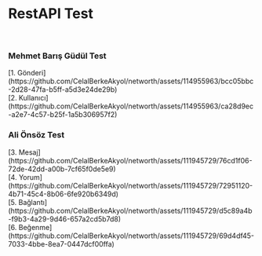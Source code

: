 <h1>RestAPI Test</h1>
<br>
<h3>Mehmet Barış Güdül Test</h3>
[1. Gönderi](https://github.com/CelalBerkeAkyol/networth/assets/114955963/bcc05bbc-2d28-47fa-b5ff-a5d3e24de29b)
<br>
[2. Kullanıcı](https://github.com/CelalBerkeAkyol/networth/assets/114955963/ca28d9ec-a2e7-4c57-b25f-1a5b306957f2)
<br>
<h3>Ali Önsöz Test</h3>
[3. Mesaj](https://github.com/CelalBerkeAkyol/networth/assets/111945729/76cd1f06-72de-42dd-a00b-7cf65f0de5e9)
<br>
[4. Yorum](https://github.com/CelalBerkeAkyol/networth/assets/111945729/72951120-4b71-45c4-8b06-6fe920b6349d)
<br>
[5. Bağlantı](https://github.com/CelalBerkeAkyol/networth/assets/111945729/d5c89a4b-f9b3-4a29-9d46-657a2cd5b7d8)
<br>
[6. Beğenme](https://github.com/CelalBerkeAkyol/networth/assets/111945729/69d4df45-7033-4bbe-8ea7-0447dcf00ffa)

